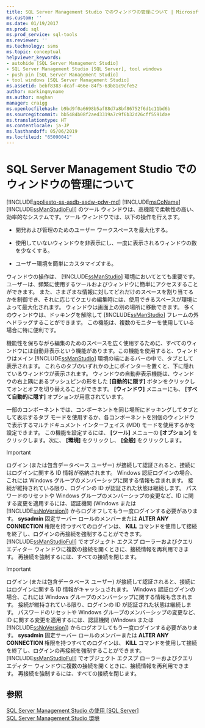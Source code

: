 ```yaml
---
title: SQL Server Management Studio でのウィンドウの管理について | Microsoft Docs
ms.custom: ''
ms.date: 01/19/2017
ms.prod: sql
ms.prod_service: sql-tools
ms.reviewer: ''
ms.technology: ssms
ms.topic: conceptual
helpviewer_keywords:
- autohide [SQL Server Management Studio]
- SQL Server Management Studio [SQL Server], tool windows
- push pin [SQL Server Management Studio]
- tool windows [SQL Server Management Studio]
ms.assetid: bebf8383-dcaf-466e-84f5-63b81c9cfe52
author: markingmyname
ms.author: maghan
manager: craigg
ms.openlocfilehash: b9bd9f0a6698b5af88d7a8bf86752f6d1c11bd6b
ms.sourcegitcommit: bb5484b08f2aed3319a7c9f6b32d26cff5591dae
ms.translationtype: HT
ms.contentlocale: ja-JP
ms.lasthandoff: 05/06/2019
ms.locfileid: "65090041"
---
```

# <a name="understand-sql-server-management-studio-windows-management"></a>SQL Server Management Studio でのウィンドウの管理について
[!INCLUDE[appliesto-ss-asdb-asdw-pdw-md](../includes/appliesto-ss-asdb-asdw-pdw-md.md)]
[!INCLUDE[msCoName](../includes/msconame_md.md)] [!INCLUDE[ssManStudioFull](../includes/ssmanstudiofull-md.md)] のツール ウィンドウは、高機能で柔軟性の高い、効率的なシステムです。ツール ウィンドウでは、以下の操作を行えます。  
  
-   開発および管理のためのユーザー ワークスペースを最大化する。  
  
-   使用していないウィンドウを非表示にし、一度に表示されるウィンドウの数を少なくする。  
  
-   ユーザー環境を簡単にカスタマイズする。  
  
ウィンドウの操作は、 [!INCLUDE[ssManStudio](../includes/ssmanstudio-md.md)] 環境においてとても重要です。 ユーザーは、頻繁に使用するツールおよびウィンドウに簡単にアクセスすることができます。 また、さまざまな情報に対してどれだけのスペースを割り当てるかを制御でき、それに応じてクエリの編集時には、使用できるスペースが環境によって最大化されます。 ウィンドウは画面上の別の場所に移動できます。 多くのウィンドウは、ドッキングを解除して [!INCLUDE[ssManStudio](../includes/ssmanstudio-md.md)] フレームの外へドラッグすることができます。 この機能は、複数のモニターを使用している場合に特に便利です。  
  
機能性を保ちながら編集のためのスペースを広く使用するために、すべてのウィンドウには自動非表示という機能があります。この機能を使用すると、ウィンドウはメイン [!INCLUDE[ssManStudio](../includes/ssmanstudio-md.md)] 環境の端にあるバーの中で、タブとして表示されます。 これらのタブのいずれかの上にポインターを置くと、下に隠れているウィンドウが表示されます。 ウィンドウの自動非表示機能は、ウィンドウの右上隅にあるプッシュピンの形をした **[自動的に隠す]** ボタンをクリックしてオンとオフを切り替えることができます。 **[ウィンドウ]** メニューにも、 **[すべて自動的に隠す]** オプションが用意されています。  
  
一部のコンポーネントでは、コンポーネントを同じ場所にドッキングしてタブとして表示するタブ モードを使用するか、各コンポーネントを別個のウィンドウで表示するマルチドキュメント インターフェイス (MDI) モードを使用するかを設定できます。 この機能を設定するには、 **[ツール]** メニューの **[オプション]** をクリックします。次に、 **[環境]** をクリックし、 **[全般]** をクリックします。  
  
> [!IMPORTANT]  
> ログイン (または包含データベース ユーザー) が接続して認証されると、接続にはログインに関する ID 情報が格納されます。 Windows 認証ログインの場合、これには Windows グループのメンバーシップに関する情報も含まれます。 接続が維持されている限り、ログインの ID が認証された状態は継続します。 パスワードのリセットや Windows グループのメンバーシップの変更など、ID に関する変更を適用するには、認証機関 (Windows または [!INCLUDE[ssNoVersion](../includes/ssnoversion-md.md)]) からログオフしてもう一度ログインする必要があります。 **sysadmin** 固定サーバー ロールのメンバーまたは **ALTER ANY CONNECTION** 権限を持つすべてのログインは、 **KILL** コマンドを使用して接続を終了し、ログインの再接続を強制することができます。 [!INCLUDE[ssManStudioFull](../includes/ssmanstudiofull-md.md)] でオブジェクト エクスプ ローラーおよびクエリ エディター ウィンドウに複数の接続を開くときに、接続情報を再利用できます。 再接続を強制するには、すべての接続を閉じます。  
  
> [!IMPORTANT]  
> ログイン (または包含データベース ユーザー) が接続して認証されると、接続にはログインに関する ID 情報がキャッシュされます。 Windows 認証ログインの場合、これには Windows グループのメンバーシップに関する情報も含まれます。 接続が維持されている限り、ログインの ID が認証された状態は継続します。 パスワードのリセットや Windows グループのメンバーシップの変更など、ID に関する変更を適用するには、認証機関 (Windows または [!INCLUDE[ssNoVersion](../includes/ssnoversion-md.md)]) からログオフしてもう一度ログインする必要があります。 **sysadmin** 固定サーバー ロールのメンバーまたは **ALTER ANY CONNECTION** 権限を持つすべてのログインは、 **KILL** コマンドを使用して接続を終了し、ログインの再接続を強制することができます。 [!INCLUDE[ssManStudioFull](../includes/ssmanstudiofull-md.md)] でオブジェクト エクスプ ローラーおよびクエリ エディター ウィンドウに複数の接続を開くときに、接続情報を再利用できます。 再接続を強制するには、すべての接続を閉じます。  
  
## <a name="see-also"></a>参照  
[SQL Server Management Studio の使用 [SQL Server]](../ssms/use-sql-server-management-studio.md)  
[SQL Server Management Studio 環境](../ssms/the-sql-server-management-studio-environment.md)  
  
